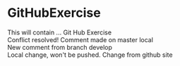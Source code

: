 # GitHubExercise
This will contain ...
Git Hub Exercise  
Conflict resolved!
Comment made on master local  
New comment from branch develop  
Local change, won't be pushed.
Change from github site